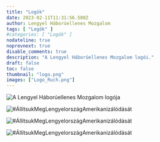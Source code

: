 ```yaml
---
title: "Logók"
date: 2023-02-11T11:31:56.580Z
author: Lengyel Háborúellenes Mozgalom
tags: [ "Logók" ]
#categories: [ "Logók" ]
nodateline: true
noprevnext: true
disable_comments: true
description: "A Lengyel Háborúellenes Mozgalom logói."
draft: false
toc: false
thumbnail: "logo.png"
images: ["Logo_Ruch.png"]
---
```


![A Lengyel Háborúellenes Mozgalom logója](/logPRA.png)

![#ÁllítsukMegLengyelországAmerikanizálódását](/Logo1-450x450.png)

![#ÁllítsukMegLengyelországAmerikanizálódását](/Logo4-450x450.png)

![#ÁllítsukMegLengyelországAmerikanizálódását](/Logo_Ruch-768x768.png)

